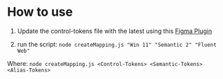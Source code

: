 # How to use 
1. Update the control-tokens file with the latest using this [Figma Plugin](https://www.figma.com/community/plugin/1256972111705530093/export-import-variables)

2. run the script:
`node createMapping.js "Win 11" "Semantic 2" "Fluent Web"`

Where:
`node createMapping.js <Control-Tokens> <Semantic-Tokens> <Alias-Tokens>`